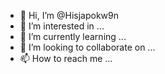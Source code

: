 - 👋 Hi, I’m @Hisjapokw9n
- 👀 I’m interested in ...
- 🌱 I’m currently learning ...
- 💞️ I’m looking to collaborate on ...
- 📫 How to reach me ...

<!---
Hisjapokw9n/Hisjapokw9n is a ✨ special ✨ repository because its `README.md` (this file) appears on your GitHub profile.
You can click the Preview link to take a look at your changes.
--->

